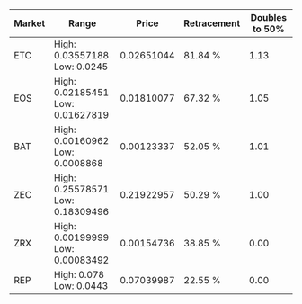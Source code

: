 | Market | Range | Price| Retracement | Doubles to 50% |
| --- | --- | --- | --- | --- |
| ETC | High: 0.03557188<br />Low: 0.0245 | 0.02651044 | 81.84 % | 1.13 |
| EOS | High: 0.02185451<br />Low: 0.01627819 | 0.01810077 | 67.32 % | 1.05 |
| BAT | High: 0.00160962<br />Low: 0.0008868 | 0.00123337 | 52.05 % | 1.01 |
| ZEC | High: 0.25578571<br />Low: 0.18309496 | 0.21922957 | 50.29 % | 1.00 |
| ZRX | High: 0.00199999<br />Low: 0.00083492 | 0.00154736 | 38.85 % | 0.00 |
| REP | High: 0.078<br />Low: 0.0443 | 0.07039987 | 22.55 % | 0.00 |
